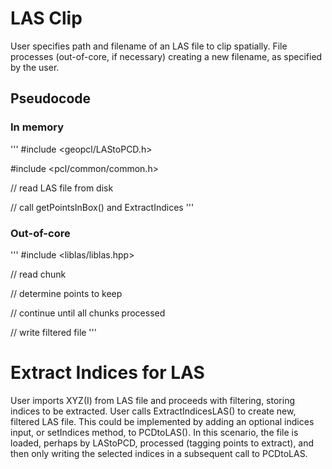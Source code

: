 # LAS Clip

User specifies path and filename of an LAS file to clip spatially. File processes (out-of-core, if necessary) creating a new filename, as specified by the user.

## Pseudocode

### In memory

'''
#include <geopcl/LAStoPCD.h>

#include <pcl/common/common.h>

// read LAS file from disk

// call getPointsInBox() and ExtractIndices
'''

### Out-of-core

'''
#include <liblas/liblas.hpp>

// read chunk

// determine points to keep

// continue until all chunks processed

// write filtered file
'''

# Extract Indices for LAS

User imports XYZ(I) from LAS file and proceeds with filtering, storing indices to be extracted. User calls ExtractIndicesLAS() to create new, filtered LAS file. This could be implemented by adding an optional indices input, or setIndices method, to PCDtoLAS(). In this scenario, the file is loaded, perhaps by LAStoPCD, processed (tagging points to extract), and then only writing the selected indices in a subsequent call to PCDtoLAS.
